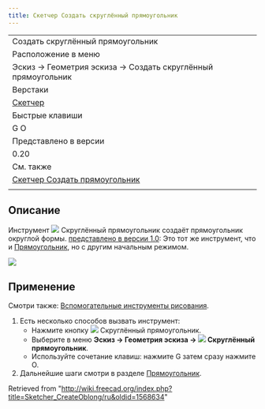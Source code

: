 ```yaml
---
title: Скетчер Создать скруглённый прямоугольник
---
```

|  |
| --- |
| Создать скруглённый прямоугольник |
| Расположение в меню |
| Эскиз → Геометрия эскиза → Создать скруглённый прямоугольник |
| Верстаки |
| [Скетчер](/Sketcher_Workbench/ru "Sketcher Workbench/ru") |
| Быстрые клавиши |
| G O |
| Представлено в версии |
| 0.20 |
| См. также |
| [Скетчер Создать прямоугольник](/Sketcher_CreateRectangle/ru "Sketcher CreateRectangle/ru") |
|  |

## Описание

Инструмент ![](/images/Sketcher_CreateOblong.svg) Скруглённый прямоугольник создаёт прямоугольник округлой формы. [представлено в версии 1.0](/Release_notes_1.0/ru "Release notes 1.0/ru"): Это тот же инструмент, что и [Прямоугольник](/Sketcher_CreateRectangle/ru "Sketcher CreateRectangle/ru"), но с другим начальным режимом.

![](/images/SketcherCreateRoundedRectangleExample.png)

## Применение

Смотри также: [Вспомогательные инструменты рисования](/Sketcher_Workbench/ru#Drawing_aids "Sketcher Workbench/ru").

1. Есть несколько способов вызвать инструмент:
   * Нажмите кнопку ![](/images/Sketcher_CreateOblong.svg) Скруглённый прямоугольник.
   * Выберите в меню **Эскиз → Геометрия эскиза → ![](/images/Sketcher_CreateOblong.svg) Скруглённый прямоугольник**.
   * Используйте сочетание клавиш: нажмите G затем сразу нажмите O.
2. Дальнейшие шаги смотри в разделе [Прямоугольник](/Sketcher_CreateRectangle#Usage/ru "Sketcher CreateRectangle").

Retrieved from "<http://wiki.freecad.org/index.php?title=Sketcher_CreateOblong/ru&oldid=1568634>"